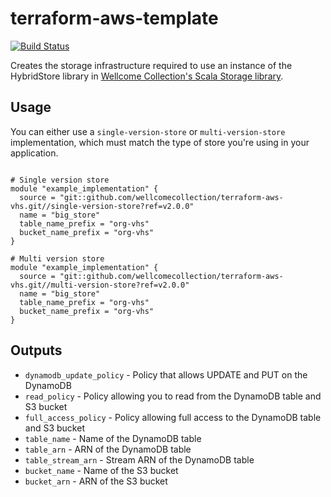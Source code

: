 # terraform-aws-template

[![Build Status](https://travis-ci.org/wellcomecollection/{terraform_module_name}.svg?branch=master)](https://travis-ci.org/wellcomecollection/terraform-aws-vhs)

Creates the storage infrastructure required to use an instance of the HybridStore library in
[Wellcome Collection's Scala Storage library][scala_storage_repo].

## Usage

You can either use a `single-version-store` or `multi-version-store` implementation, which must
match the type of store you're using in your application.



```hcl2

# Single version store
module "example_implementation" {
  source = "git::github.com/wellcomecollection/terraform-aws-vhs.git//single-version-store?ref=v2.0.0"
  name = "big_store"
  table_name_prefix = "org-vhs"
  bucket_name_prefix = "org-vhs"
}

# Multi version store
module "example_implementation" {
  source = "git::github.com/wellcomecollection/terraform-aws-vhs.git//multi-version-store?ref=v2.0.0"
  name = "big_store"
  table_name_prefix = "org-vhs"
  bucket_name_prefix = "org-vhs"
}

```

## Outputs
- `dynamodb_update_policy` - Policy that allows UPDATE and PUT on the DynamoDB
- `read_policy` - Policy allowing you to read from the DynamoDB table and S3 bucket
- `full_access_policy` - Policy allowing full access to the DynamoDB table and S3 bucket
- `table_name` - Name of the DynamoDB table
- `table_arn` - ARN of the DynamoDB table
- `table_stream_arn` - Stream ARN of the DynamoDB table
- `bucket_name` - Name of the S3 bucket
- `bucket_arn` - ARN of the S3 bucket

[scala_storage_repo]: https://github.com/wellcometrust/scala-storage